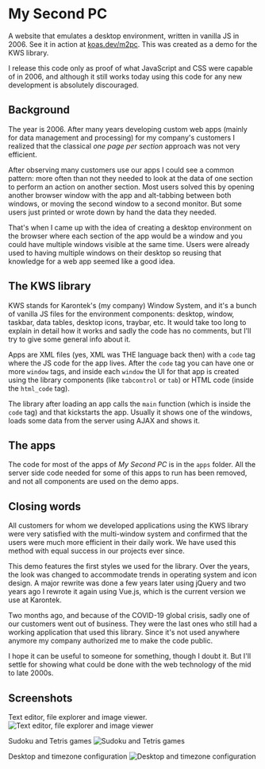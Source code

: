 # My Second PC
A website that emulates a desktop environment, written in vanilla JS in 2006. See it in action at [koas.dev/m2pc](https://koas.dev/m2pc). This was created as a demo for the KWS library.

I release this code only as proof of what JavaScript and CSS were capable of in 2006, and although it still works today using this code for any new development is absolutely discouraged.

## Background
The year is 2006. After many years developing custom web apps (mainly for data management and processing) for my company's customers I realized that the classical _one page per section_ approach was not very efficient.

After observing many customers use our apps I could see a common pattern: more often than not they needed to look at the data of one section to perform an action on another section. Most users solved this by opening another browser window with the app and alt-tabbing between both windows, or moving the second window to a second monitor. But some users just printed or wrote down by hand the data they needed.

That's when I came up with the idea of creating a desktop environment on the browser where each section of the app would be a window and you could have multiple windows visible at the same time. Users were already used to having multiple windows on their desktop so reusing that knowledge for a web app seemed like a good idea.


## The KWS library
KWS stands for Karontek's (my company) Window System, and it's a bunch of vanilla JS files for the environment components: desktop, window, taskbar, data tables, desktop icons, traybar, etc. It would take too long to explain in detail how it works and sadly the code has no comments, but I'll try to give some general info about it.

Apps are XML files (yes, XML was THE language back then) with a `code` tag where the JS code for the app lives. After the `code` tag you can have one or more `window` tags, and inside each `window` the UI for that app is created using the library components (like `tabcontrol` or `tab`) or HTML code (inside the `html_code` tag).

The library after loading an app calls the `main` function (which is inside the `code` tag) and that kickstarts the app. Usually it shows one of the windows, loads some data from the server using AJAX and shows it.

## The apps
The code for most of the apps of _My Second PC_ is in the `apps` folder. All the server side code needed for some of this apps to run has been removed, and not all components are used on the demo apps.

## Closing words
All customers for whom we developed applications using the KWS library were very satisfied with the multi-window system and confirmed that the users were much more efficient in their daily work. We have used this method with equal success in our projects ever since.

This demo features the first styles we used for the library. Over the years, the look was changed to accommodate trends in operating system and icon design. A major rewrite was done a few years later using jQuery and two years ago I rewrote it again using Vue.js, which is the current version we use at Karontek.

Two months ago, and because of the COVID-19 global crisis, sadly one of our customers went out of business. They were the last ones who still had a working application that used this library. Since it's not used anywhere anymore my company authorized me to make the code public.

I hope it can be useful to someone for something, though I doubt it. But I'll settle for showing what could be done with the web technology of the mid to late 2000s.

## Screenshots
Text editor, file explorer and image viewer.
![Text editor, file explorer and image viewer](https://koas.dev/m2pc/estaticos/img/Screenshot3.png "Text editor, file explorer and image viewer")

Sudoku and Tetris games
![Sudoku and Tetris games](https://koas.dev/m2pc/estaticos/img/Screenshot2.png "Sudoku and Tetris games")

Desktop and timezone configuration
![Desktop and timezone configuration](https://koas.dev/m2pc/estaticos/img/Screenshot1.png "Desktop and timezone configuration")
